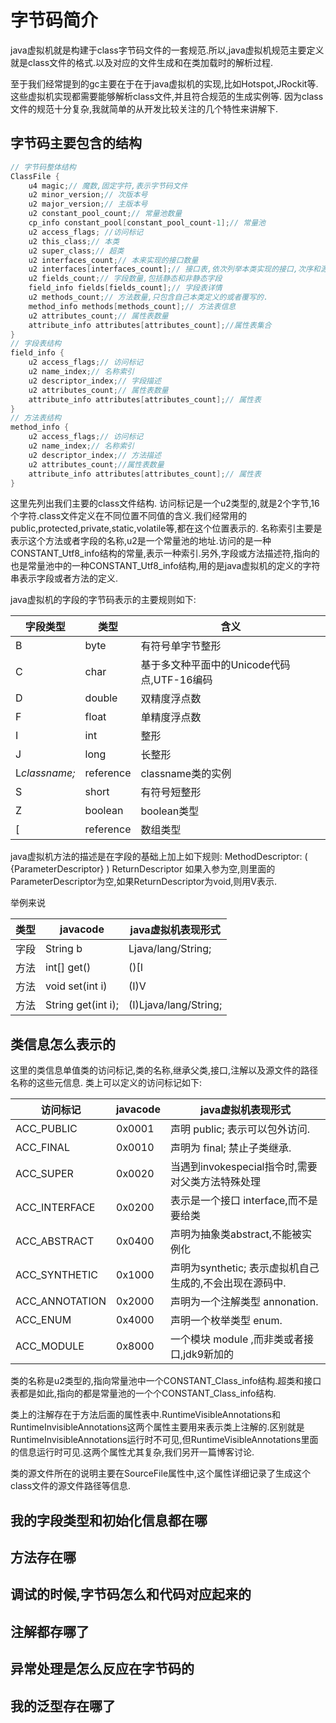 # 字节码简介
java虚拟机就是构建于class字节码文件的一套规范.所以,java虚拟机规范主要定义就是class文件的格式.以及对应的文件生成和在类加载时的解析过程.

至于我们经常提到的gc主要在于在于java虚拟机的实现,比如Hotspot,JRockit等.这些虚拟机实现都需要能够解析class文件,并且符合规范的生成实例等.
因为class文件的规范十分复杂,我就简单的从开发比较关注的几个特性来讲解下.

## 字节码主要包含的结构
```c++
// 字节码整体结构
ClassFile {
    u4 magic;// 魔数,固定字符,表示字节码文件
    u2 minor_version;// 次版本号
    u2 major_version;// 主版本号
    u2 constant_pool_count;// 常量池数量
    cp_info constant_pool[constant_pool_count-1];// 常量池
    u2 access_flags; //访问标记
    u2 this_class;// 本类
    u2 super_class;// 超类
    u2 interfaces_count;// 本来实现的接口数量
    u2 interfaces[interfaces_count];// 接口表,依次列举本类实现的接口,次序和源文件一致
    u2 fields_count;// 字段数量,包括静态和非静态字段
    field_info fields[fields_count];// 字段表详情
    u2 methods_count;// 方法数量,只包含自己本类定义的或者覆写的.
    method_info methods[methods_count];// 方法表信息 
    u2 attributes_count;// 属性表数量
    attribute_info attributes[attributes_count];//属性表集合
}
// 字段表结构
field_info {
    u2 access_flags;// 访问标记
    u2 name_index;// 名称索引
    u2 descriptor_index;// 字段描述
    u2 attributes_count;// 属性表数量
    attribute_info attributes[attributes_count];// 属性表
}
// 方法表结构
method_info {
    u2 access_flags;// 访问标记
    u2 name_index;// 名称索引
    u2 descriptor_index;// 方法描述
    u2 attributes_count;//属性表数量
    attribute_info attributes[attributes_count];// 属性表
}
```
这里先列出我们主要的class文件结构. 访问标记是一个u2类型的,就是2个字节,16个字符.class文件定义在不同位置不同值的含义.我们经常用的public,protected,private,static,volatile等,都在这个位置表示的.
名称索引主要是表示这个方法或者字段的名称,u2是一个常量池的地址.访问的是一种CONSTANT_Utf8_info结构的常量,表示一种索引.另外,字段或方法描述符,指向的也是常量池中的一种CONSTANT_Utf8_info结构,用的是java虚拟机的定义的字符串表示字段或者方法的定义.

java虚拟机的字段的字节码表示的主要规则如下:

| 字段类型| 类型 | 含义 |
| --- | -- | -- |
| B | byte | 有符号单字节整形 |
| C |char | 基于多文种平面中的Unicode代码点,UTF-16编码 |
| D | double | 双精度浮点数 |
| F | float | 单精度浮点数 |
| I | int | 整形 |
| J | long | 长整形 |
|L*classname;* | reference | classname类的实例 |
|S | short | 有符号短整形 |
| Z| boolean | boolean类型 |
| [ | reference | 数组类型|

java虚拟机方法的描述是在字段的基础上加上如下规则:
MethodDescriptor:
( {ParameterDescriptor} ) ReturnDescriptor
如果入参为空,则里面的ParameterDescriptor为空,如果ReturnDescriptor为void,则用V表示.

举例来说

| 类型| javacode| java虚拟机表现形式 |
| --- | -- | -- |
| 字段 | String b | Ljava/lang/String; |
| 方法| int[] get() | ()[I |
| 方法 | void set(int i) | (I)V |
| 方法 | String get(int i);| (I)Ljava/lang/String;|



## 类信息怎么表示的
这里的类信息单值类的访问标记,类的名称,继承父类,接口,注解以及源文件的路径名称的这些元信息.
类上可以定义的访问标记如下:

| 访问标记 | javacode| java虚拟机表现形式 |
| --- | -- | -- |
| ACC_PUBLIC | 0x0001 |声明 public; 表示可以包外访问.|
|ACC_FINAL| 0x0010| 声明为 final; 禁止子类继承.|
|ACC_SUPER| 0x0020 |当遇到invokespecial指令时,需要对父类方法特殊处理|
|ACC_INTERFACE |0x0200 | 表示是一个接口 interface,而不是要给类 |
|ACC_ABSTRACT |0x0400| 声明为抽象类abstract,不能被实例化|
|ACC_SYNTHETIC |0x1000| 声明为synthetic; 表示虚拟机自己生成的,不会出现在源码中.|
|ACC_ANNOTATION| 0x2000| 声明为一个注解类型 annonation.|
|ACC_ENUM| 0x4000| 声明一个枚举类型 enum.|
|ACC_MODULE |0x8000 |一个模块 module ,而非类或者接口,jdk9新加的|

类的名称是u2类型的,指向常量池中一个CONSTANT_Class_info结构.超类和接口表都是如此,指向的都是常量池的一个个CONSTANT_Class_info结构.

类上的注解存在于方法后面的属性表中.RuntimeVisibleAnnotations和RuntimeInvisibleAnnotations这两个属性主要用来表示类上注解的.区别就是RuntimeInvisibleAnnotations运行时不可见,但RuntimeVisibleAnnotations里面的信息运行时可见.这两个属性尤其复杂,我们另开一篇博客讨论.

类的源文件所在的说明主要在SourceFile属性中,这个属性详细记录了生成这个class文件的源文件路径等信息.

## 我的字段类型和初始化信息都在哪






## 方法存在哪

## 调试的时候,字节码怎么和代码对应起来的

## 注解都存哪了

## 异常处理是怎么反应在字节码的

## 我的泛型存在哪了